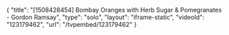 {
    "title": "[1508428454] Bombay Oranges with Herb Sugar & Pomegranates - Gordon Ramsay",
    "type": "solo",
    "layout": "iframe-static",
    "videoId": "123179462",
    "url": "\/tvpembed\/123179462"
}